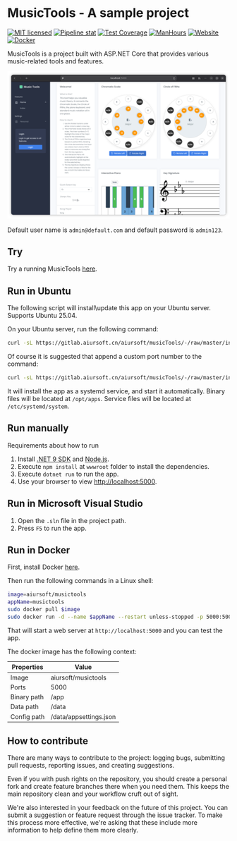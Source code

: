 # MusicTools - A sample project

[![MIT licensed](https://img.shields.io/badge/license-MIT-blue.svg)](https://gitlab.aiursoft.cn/aiursoft/musicTools/-/blob/master/LICENSE)
[![Pipeline stat](https://gitlab.aiursoft.cn/aiursoft/musicTools/badges/master/pipeline.svg)](https://gitlab.aiursoft.cn/aiursoft/musicTools/-/pipelines)
[![Test Coverage](https://gitlab.aiursoft.cn/aiursoft/musicTools/badges/master/coverage.svg)](https://gitlab.aiursoft.cn/aiursoft/musicTools/-/pipelines)
[![ManHours](https://manhours.aiursoft.cn/r/gitlab.aiursoft.cn/aiursoft/musicTools.svg)](https://gitlab.aiursoft.cn/aiursoft/musicTools/-/commits/master?ref_type=heads)
[![Website](https://img.shields.io/website?url=https%3A%2F%2FmusicTools.aiursoft.cn)](https://musicTools.aiursoft.cn)
[![Docker](https://img.shields.io/docker/pulls/aiursoft/musictools.svg)](https://hub.docker.com/r/aiursoft/musictools)

MusicTools is a project built with ASP.NET Core that provides various music-related tools and features.

![screenshot](./screenshot.png)

Default user name is `admin@default.com` and default password is `admin123`.

## Try

Try a running MusicTools [here](https://musicTools.aiursoft.cn).

## Run in Ubuntu

The following script will install\update this app on your Ubuntu server. Supports Ubuntu 25.04.

On your Ubuntu server, run the following command:

```bash
curl -sL https://gitlab.aiursoft.cn/aiursoft/musicTools/-/raw/master/install.sh | sudo bash
```

Of course it is suggested that append a custom port number to the command:

```bash
curl -sL https://gitlab.aiursoft.cn/aiursoft/musicTools/-/raw/master/install.sh | sudo bash -s 8080
```

It will install the app as a systemd service, and start it automatically. Binary files will be located at `/opt/apps`. Service files will be located at `/etc/systemd/system`.

## Run manually

Requirements about how to run

1. Install [.NET 9 SDK](http://dot.net/) and [Node.js](https://nodejs.org/).
2. Execute `npm install` at `wwwroot` folder to install the dependencies.
3. Execute `dotnet run` to run the app.
4. Use your browser to view [http://localhost:5000](http://localhost:5000).

## Run in Microsoft Visual Studio

1. Open the `.sln` file in the project path.
2. Press `F5` to run the app.

## Run in Docker

First, install Docker [here](https://docs.docker.com/get-docker/).

Then run the following commands in a Linux shell:

```bash
image=aiursoft/musictools
appName=musictools
sudo docker pull $image
sudo docker run -d --name $appName --restart unless-stopped -p 5000:5000 -v /var/www/$appName:/data $image
```

That will start a web server at `http://localhost:5000` and you can test the app.

The docker image has the following context:

| Properties  | Value                           |
|-------------|---------------------------------|
| Image       | aiursoft/musictools               |
| Ports       | 5000                            |
| Binary path | /app                            |
| Data path   | /data                           |
| Config path | /data/appsettings.json          |

## How to contribute

There are many ways to contribute to the project: logging bugs, submitting pull requests, reporting issues, and creating suggestions.

Even if you with push rights on the repository, you should create a personal fork and create feature branches there when you need them. This keeps the main repository clean and your workflow cruft out of sight.

We're also interested in your feedback on the future of this project. You can submit a suggestion or feature request through the issue tracker. To make this process more effective, we're asking that these include more information to help define them more clearly.
